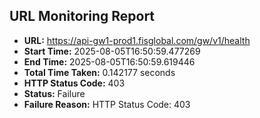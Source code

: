 ## URL Monitoring Report

- **URL:** https://api-gw1-prod1.fisglobal.com/gw/v1/health
- **Start Time:** 2025-08-05T16:50:59.477269
- **End Time:** 2025-08-05T16:50:59.619446
- **Total Time Taken:** 0.142177 seconds
- **HTTP Status Code:** 403
- **Status:** Failure
- **Failure Reason:** HTTP Status Code: 403
